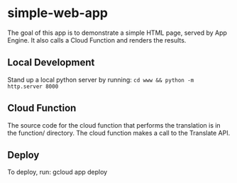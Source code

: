 # simple-web-app

The goal of this app is to demonstrate a simple HTML page, served by App Engine. It also calls a Cloud Function and renders the results.

## Local Development
Stand up a local python server by running:
`cd www && python -m http.server 8000`

## Cloud Function
The source code for the cloud function that performs the translation is in the function/ directory. The cloud function makes a call to the Translate API.

## Deploy
To deploy, run:
gcloud app deploy

